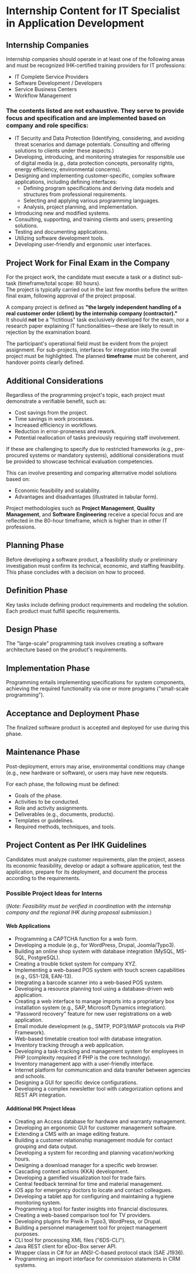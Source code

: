 
# Internship Content for IT Specialist in Application Development

## Internship Companies

Internship companies should operate in at least one of the following areas and must be recognized IHK-certified training providers for IT professions:

* IT Complete Service Providers  
* Software Development / Developers  
* Service Business Centers  
* Workflow Management  

### The contents listed are not exhaustive. They serve to provide focus and specification and are implemented based on company and role specifics:

* IT Security and Data Protection (Identifying, considering, and avoiding threat scenarios and damage potentials. Consulting and offering solutions to clients under these aspects.)
* Developing, introducing, and monitoring strategies for responsible use of digital media (e.g., data protection concepts, personality rights, energy efficiency, environmental concerns).
* Designing and implementing customer-specific, complex software applications, including defining interfaces:  
    * Defining program specifications and deriving data models and structures from professional requirements.  
    * Selecting and applying various programming languages.  
    * Analysis, project planning, and implementation.
* Introducing new and modified systems.  
* Consulting, supporting, and training clients and users; presenting solutions.  
* Testing and documenting applications.  
* Utilizing software development tools.  
* Developing user-friendly and ergonomic user interfaces.

## Project Work for Final Exam in the Company

For the project work, the candidate must execute a task or a distinct sub-task (timeframe/total scope: 80 hours).  
The project is typically carried out in the last few months before the written final exam, following approval of the project proposal.  

A company project is defined as **"the largely independent handling of a real customer order (client) by the internship company (contractor)."**  
It should **not** be a "fictitious" task exclusively developed for the exam, nor a research paper explaining IT functionalities—these are likely to result in rejection by the examination board.  

The participant's operational field must be evident from the project assignment. For sub-projects, interfaces for integration into the overall project must be highlighted. The planned **timeframe** must be coherent, and handover points clearly defined.  

## Additional Considerations

Regardless of the programming project's topic, each project must demonstrate a verifiable benefit, such as:

* Cost savings from the project.  
* Time savings in work processes.  
* Increased efficiency in workflows.  
* Reduction in error-proneness and rework.  
* Potential reallocation of tasks previously requiring staff involvement.  

If these are challenging to specify due to restricted frameworks (e.g., pre-procured systems or mandatory systems), additional considerations must be provided to showcase technical evaluation competencies.  

This can involve presenting and comparing alternative model solutions based on:  

* Economic feasibility and scalability.  
* Advantages and disadvantages (illustrated in tabular form).  

Project methodologies such as **Project Management**, **Quality Management**, and **Software Engineering** receive a special focus and are reflected in the 80-hour timeframe, which is higher than in other IT professions.  

## Planning Phase

Before developing a software product, a feasibility study or preliminary investigation must confirm its technical, economic, and staffing feasibility. This phase concludes with a decision on how to proceed.  

## Definition Phase

Key tasks include defining product requirements and modeling the solution. Each product must fulfill specific requirements.  

## Design Phase

The "large-scale" programming task involves creating a software architecture based on the product's requirements.  

## Implementation Phase

Programming entails implementing specifications for system components, achieving the required functionality via one or more programs ("small-scale programming").  

## Acceptance and Deployment Phase

The finalized software product is accepted and deployed for use during this phase.  

## Maintenance Phase

Post-deployment, errors may arise, environmental conditions may change (e.g., new hardware or software), or users may have new requests.  

For each phase, the following must be defined:  

* Goals of the phase.  
* Activities to be conducted.  
* Role and activity assignments.  
* Deliverables (e.g., documents, products).  
* Templates or guidelines.  
* Required methods, techniques, and tools.  

## Project Content as Per IHK Guidelines

Candidates must analyze customer requirements, plan the project, assess its economic feasibility, develop or adapt a software application, test the application, prepare for its deployment, and document the process according to the requirements.  

### Possible Project Ideas for Interns

(*Note: Feasibility must be verified in coordination with the internship company and the regional IHK during proposal submission.*)

#### Web Applications

* Programming a CAPTCHA function for a web form.  
* Developing a module (e.g., for WordPress, Drupal, Joomla/Typo3).  
* Building an online shop system with database integration (MySQL, MS-SQL, PostgreSQL).  
* Creating a trouble ticket system for company XYZ.  
* Implementing a web-based POS system with touch screen capabilities (e.g., GS1-128, EAN-13).  
* Integrating a barcode scanner into a web-based POS system.  
* Developing a resource planning tool using a database-driven web application.  
* Creating a web interface to manage imports into a proprietary box installation system (e.g., SAP, Microsoft Dynamics integration).  
* "Password recovery" feature for new user registrations on a web application.  
* Email module development (e.g., SMTP, POP3/IMAP protocols via PHP Framework).  
* Web-based timetable creation tool with database integration.  
* Inventory tracking through a web application.  
* Developing a task-tracking and management system for employees in PHP (complexity required if PHP is the core technology).  
* Inventory management app with a user-friendly interface.  
* Internet platform for communication and data transfer between agencies and schools.  
* Designing a GUI for specific device configurations.  
* Developing a complex newsletter tool with categorization options and REST API integration.  

#### Additional IHK Project Ideas

* Creating an Access database for hardware and warranty management.  
* Developing an ergonomic GUI for customer management software.  
* Extending a CMS with an image editing feature.  
* Building a customer relationship management module for contact grouping and data output.  
* Developing a system for recording and planning vacation/working hours.  
* Designing a download manager for a specific web browser.  
* Cascading context actions (KKA) development.  
* Developing a gamified visualization tool for trade fairs.  
* Central feedback terminal for time and material management.  
* iOS app for emergency doctors to locate and contact colleagues.  
* Developing a tablet app for configuring and maintaining a hygiene monitoring system.  
* Programming a tool for faster insights into financial disclosures.  
* Creating a web-based comparison tool for TV providers.  
* Developing plugins for Piwik in Typo3, WordPress, or Drupal.  
* Building a personnel management tool for project management purposes.  
* CLI tool for processing XML files ("6DS-CLI").  
* Java REST client for eDoc-Box server API.  
* Wrapper class in C# for an ANSI-C-based protocol stack (SAE J1936).  
* Programming an import interface for commission statements in CRM systems.  
